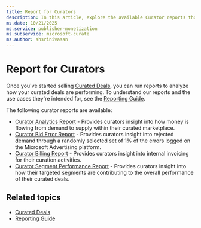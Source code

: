```yaml
---
title: Report for Curators
description: In this article, explore the available Curator reports thoroughly.
ms.date: 10/21/2025
ms.service: publisher-monetization
ms.subservice: microsoft-curate
ms.author: shsrinivasan
---
```


# Report for Curators

Once you've started selling [Curated Deals](curated-deals.md), you can run reports to analyze how your curated deals are performing. To understand our reports and the use cases they're intended for, see the [Reporting Guide](reporting-guide.md).

The following curator reports are available:

- [Curator Analytics Report](curator-analytics-report.md) - Provides curators insight into how money is flowing from demand to supply within their curated marketplace.
- [Curator Bid Error Report](curator-bid-error-report.md) - Provides curators insight into rejected demand through a randomly selected set of 1% of the errors logged on the Microsoft Advertising platform.
- [Curator Billing Report](curator-billing-report.md) - Provides curators insight into internal invoicing for their curation activities.
- [Curator Segment Performance Report](curator-segment-performance-report.md) - Provides curators insight into how their targeted segments are contributing to the overall performance of their curated deals.

## Related topics

- [Curated Deals](curated-deals.md)
- [Reporting Guide](reporting-guide.md)
